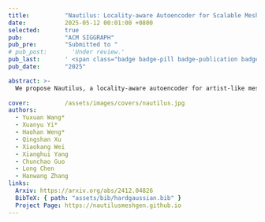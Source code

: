 ```yaml
---
title:          "Nautilus: Locality-aware Autoencoder for Scalable Mesh Generation"
date:           2025-05-12 00:01:00 +0800
selected:       true
pub:            "ACM SIGGRAPH"
pub_pre:        "Submitted to "
# pub_post:       'Under review.'
pub_last:       ' <span class="badge badge-pill badge-publication badge-info">Arxiv</span>'
pub_date:       "2025"

abstract: >-
  We propose Nautilus, a locality-aware autoencoder for artist-like mesh generation, which leverages the local properties of manifold meshes to achieve structural fidelity and efficient representation.
  
cover:          /assets/images/covers/nautilus.jpg
authors:
  - Yuxuan Wang*
  - Xuanyu Yi*
  - Haohan Weng*
  - Qingshan Xu
  - Xiaokang Wei
  - Xianghui Yang
  - Chunchao Guo
  - Long Chen
  - Hanwang Zhang
links:
  Arxiv: https://arxiv.org/abs/2412.04826
  BibTeX: { path: "assets/bib/hardgaussian.bib" }
  Project Page: https://nautilusmeshgen.github.io
---
```

